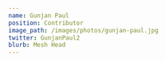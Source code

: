 ```yaml
---
name: Gunjan Paul
position: Contributor
image_path: /images/photos/gunjan-paul.jpg
twitter: GunjanPaul2
blurb: Mesh Head
---
```

